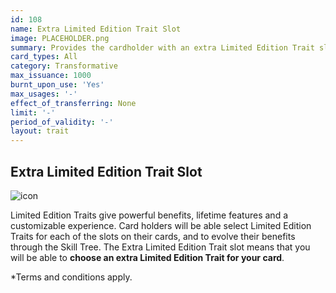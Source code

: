 ```yaml
---
id: 108
name: Extra Limited Edition Trait Slot
image: PLACEHOLDER.png
summary: Provides the cardholder with an extra Limited Edition Trait slot on this card
card_types: All
category: Transformative
max_issuance: 1000
burnt_upon_use: 'Yes'
max_usages: '-'
effect_of_transferring: None
limit: '-'
period_of_validity: '-'
layout: trait
---
```


## Extra Limited Edition Trait Slot

![icon](/assets/images/trait-icons/{{page.image}})

Limited Edition Traits give powerful benefits, lifetime features and a customizable experience. Card holders will be able select Limited Edition Traits for each of the slots on their cards, and to evolve their benefits through the Skill Tree. The Extra Limited Edition Trait slot means that you will be able to **choose an extra Limited Edition Trait for your card**.

*Terms and conditions apply.
